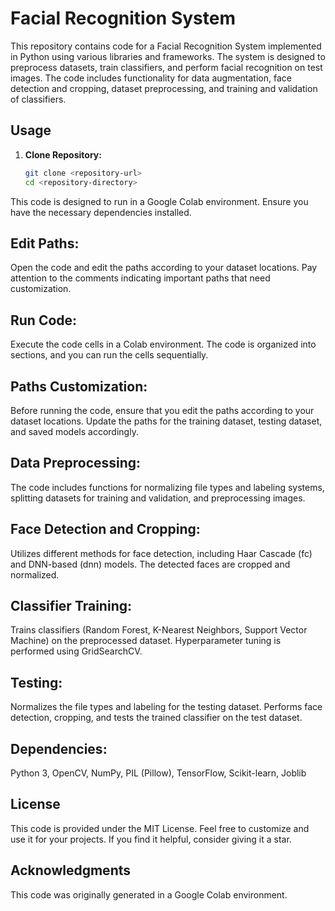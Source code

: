 # Facial Recognition System

This repository contains code for a Facial Recognition System implemented in Python using various libraries and frameworks. The system is designed to preprocess datasets, train classifiers, and perform facial recognition on test images. The code includes functionality for data augmentation, face detection and cropping, dataset preprocessing, and training and validation of classifiers.

## Usage
1. **Clone Repository:**
   ```bash
   git clone <repository-url>
   cd <repository-directory>

This code is designed to run in a Google Colab environment. Ensure you have the necessary dependencies installed.

## Edit Paths:
Open the code and edit the paths according to your dataset locations. Pay attention to the comments indicating important paths that need customization.

## Run Code:
Execute the code cells in a Colab environment. The code is organized into sections, and you can run the cells sequentially.

## Paths Customization:
Before running the code, ensure that you edit the paths according to your dataset locations. Update the paths for the training dataset, testing dataset, and saved models accordingly.

## Data Preprocessing:
The code includes functions for normalizing file types and labeling systems, splitting datasets for training and validation, and preprocessing images.

## Face Detection and Cropping:
Utilizes different methods for face detection, including Haar Cascade (fc) and DNN-based (dnn) models. The detected faces are cropped and normalized.

## Classifier Training:
Trains classifiers (Random Forest, K-Nearest Neighbors, Support Vector Machine) on the preprocessed dataset. Hyperparameter tuning is performed using GridSearchCV.

## Testing:
Normalizes the file types and labeling for the testing dataset. Performs face detection, cropping, and tests the trained classifier on the test dataset.

## Dependencies:
Python 3,
OpenCV,
NumPy,
PIL (Pillow),
TensorFlow,
Scikit-learn,
Joblib

## License
This code is provided under the MIT License. Feel free to customize and use it for your projects. If you find it helpful, consider giving it a star.

## Acknowledgments
This code was originally generated in a Google Colab environment.
